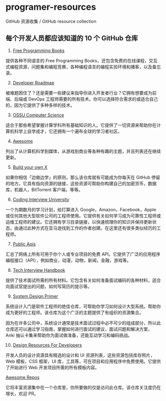 # programer-resources
GitHub 资源收集  / GitHub resource collection

## 每个开发人员都应该知道的 10 个 GitHub 仓库

1. [Free Programming Books](https://github.com/EbookFoundation/free-programming-books)

提供各种不同语言的 Free Programming Books，还包含免费的在线课程，交互式编程资源，问题集和编程竞赛，各种编程语言的编程实验环境和播客，以及备忘录。


2. [Developer Roadmap](https://github.com/kamranahmedse/developer-roadmap)

被难题困住了？还是需要一些建议来指导你进入开发者行业？它拥有想要成为前端、后端或 DevOps 工程师需要的所有技术。你可以选择符合需求的或适合自己的，因为它提供了多种多样的技术。

3. [OSSU Computer Science](https://github.com/ossu/computer-science)

适合于那些希望掌握计算学科所有基础知识的人。它提供了一切资源来帮助你在计算机科学上自学成才，它还拥有一个遍布全球的学习者社区。

4. [Awesome](https://github.com/sindresorhus/awesome)

列出了从计算机科学到媒体，从游戏到商业等各种有趣的主题，并且列表还在继续更新。

5. [Build your own X](https://github.com/danistefanovic/build-your-own-x)

如果你相信「边做边学」的原则，那么该仓库就有可能成为你每天在 GitHub 停留的地方。它具有指向资源的链接，这些资源可帮助你构建自己的加密货币，数据库，机器人，BitTorrent 客户端，等等。

6. [Coding Interview University](https://github.com/jwasham/coding-interview-university)

一个为期数月的学习计划，给打算进入 Google，Amazon，Facebook，Apple 或任何其他大型软件公司的工程师使用。它提供有关如何学习成为可靠性工程师或运维工程师的建议。它还拥有学习目录链接，以快速梳理你的知识并保持更新状态，由通过此种方式在亚马逊找到工作的作者创建。在这里还有很多类似经历的工程师。

7. [Public Apis](https://github.com/public-apis/public-apis)

汇总了网络上所有可用于你个人或专业项目的免费 API。它提供了广泛的应用程序编程接口（API），例如商业，动漫，动物，新闻，金融，游戏等。

8. [Tech Interview Handbook](https://github.com/yangshun/tech-interview-handbook)

提供了技术面试所需的所有材料。它包含有关如何准备面试编码的各种材料，适合向面试官提出的问题，如何写简历的提示等。

9. [System Design Primer](https://github.com/donnemartin/system-design-primer)

系统设计入门是软件工程师的绝佳仓库，可帮助你学习如何设计大型系统。帮助你成为更好的工程师。该仓库为这个广泛的主题提供了有组织的资源集合。

因为在许多公司中，系统设计通常是技术面试过程中必不可少的组成部分，所以此仓库还可以通过学习指南，掌握如何进行面试的建议，面试问题和解决方案，Anki 抽认卡集来帮助你为面试做准备，还能互动学习和编码挑战。

10. [Design Resources For Developers](https://github.com/bradtraversy/design-resources-for-developers)

开发人员的设计资源具有精选的设计和 UI 资源列表，这些资源包括库存照片，Web 模板，CSS 框架，UI 库，工具等，可在项目和应用程序中免费使用。它提供了开始进行 Web 开发项目所需的所有模板内容。


[Awesome Repos](https://github.com/pawelborkar/awesome-repos)

它将丰富资源集中在一个仓库里，你所要做的仅是访问此仓库。该仓库关注度仍在增长，欢迎 PR。

